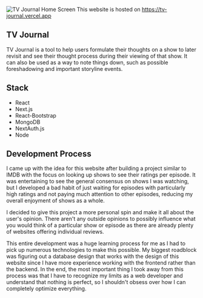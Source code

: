![TV Journal Home Screen](https://user-images.githubusercontent.com/54997456/157727264-e63ba645-26b3-4c32-85bb-090bc5eeb4c4.png)
This website is hosted on https://tv-journal.vercel.app

## TV Journal

TV Journal is a tool to help users formulate their thoughts on a show to later revisit and see their thought process during their viewing of that show. It can also be used as a way to note things down, such as possible foreshadowing and important storyline events.

## Stack
- React
- Next.js
- React-Bootstrap
- MongoDB
- NextAuth.js
- Node

## Development Process

I came up with the idea for this website after building a project similar to IMDB with the focus on looking up shows to see their ratings per episode. It was entertaining to see the general consensus on shows I was watching, but I developed a bad habit of just waiting for episodes with particularly high ratings and not paying much attention to other episodes, reducing my overall enjoyment of shows as a whole.

I decided to give this project a more personal spin and make it all about the user's opinion. There aren't any outside opinions to possibly influence what you would think of a particular show or episode as there are already plenty of websites offering individual reviews.

This entire development was a huge learning process for me as I had to pick up numerous technologies to make this possible. My biggest roadblock was figuring out a database design that works with the design of this website since I have more experience working with the frontend rather than the backend. In the end, the most important thing I took away from this process was that I have to recognize my limits as a web developer and understand that nothing is perfect, so I shouldn't obsess over how I can completely optimize everything.
